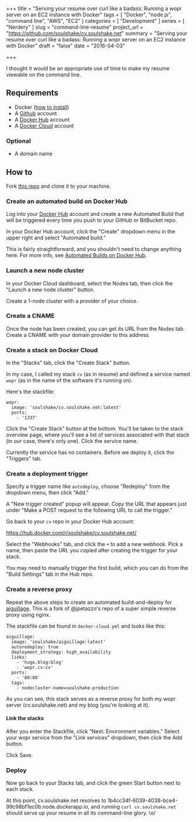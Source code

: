 +++
title = "Serving your resume over curl like a badass: Running a wopr server on an EC2 instance with Docker"
tags = [ "Docker", "node.js", "command line", "AWS", "EC2" ]
categories = [ "Development" ]
series = [ "Nerdery" ]
slug = "command-line-resume"
project_url = "https://github.com/soulshake/cv.soulshake.net"
summary = "Serving your resume over curl like a badass: Running a wopr server on an EC2 instance with Docker"
draft = "false"
date = "2016-04-03"

+++

I thought it would be an appropriate use of time to make my resume viewable on the command line.

<!--more-->


## Requirements

- Docker ([how to install](https://docs.docker.com/engine/installation/))
- A [Github](https://github.com/) account
- A [Docker Hub](https://hub.docker.com/) account
- A [Docker Cloud](https://cloud.docker.com/) account

### Optional

- A domain name


## How to

Fork [this repo](https://github.com/soulshake/cv.soulshake.net.git) and clone it to your machine.

### Create an automated build on Docker Hub

Log into your [Docker Hub](https://hub.docker.com) account and create a new Automated Build that will be triggered every time you push to your GitHub or BitBucket repo.

In your Docker Hub account, click the "Create" dropdown menu in the upper right and select "Automated build."

This is fairly straightforward, and you shouldn't need to change anything here. For more info, see [Automated Builds on Docker Hub](https://docs.docker.com/docker-hub/builds/).

### Launch a new node cluster

In your Docker Cloud dashboard, select the Nodes tab, then click the "Launch a new node cluster" button.

Create a 1-node cluster with a provider of your choice.

### Create a CNAME

Once the node has been created, you can get its URL from the Nodes tab. Create a CNAME with your domain provider to this address.

### Create a stack on Docker Cloud

In the "Stacks" tab, click the "Create Stack" button.

In my case, I called my stack `cv` (as in resume) and defined a service named `wopr` (as in the name of the software it's running on).

Here's the stackfile:

```
wopr:
  image: 'soulshake/cv.soulshake.net:latest'
  ports:
    - '1337'
```

Click the "Create Stack" button at the bottom. You'll be taken to the stack overview page, where you'll see a list of services associated with that stack (in our case, there's only one). Click the service name.

Currently the service has no containers. Before we deploy it, click the "Triggers" tab.

### Create a deployment trigger

Specify a trigger name like `autodeploy`, choose "Redeploy" from the dropdown menu, then click "Add."

A "New trigger created" popup will appear. Copy the URL that appears just under "Make a POST request to the following URL to call the trigger."

Go back to your `cv` repo in your Docker Hub account:

https://hub.docker.com/r/soulshake/cv.soulshake.net/

Select the "Webhooks" tab, and click the `+` to add a new webhook. Pick a name, then paste the URL you copied after creating the trigger for your stack.

You may need to manually trigger the first build, which you can do from the "Build Settings" tab in the Hub repo.

### Create a reverse proxy

Repeat the above steps to create an automated build-and-deploy for [aiguillage](https://github.com/soulshake/aiguillage). This is a fork of @jpetazzo's repo of a super simple reverse proxy using nginx.

The stackfile can be found in `docker-cloud.yml` and looks like this:

```
aiguillage:
  image: 'soulshake/aiguillage:latest'
  autoredeploy: true
  deployment_strategy: high_availability
  links:
    - 'hugo.blog:blog'
    - 'wopr.cv:cv'
  ports:
    - '80:80'
  tags:
    - nodecluster-name=soulshake-production
```

As you can see, this stack serves as a reverse proxy for both my wopr server (cv.soulshake.net) and my blog (you're looking at it).

#### Link the stacks

After you enter the Stackfile, click "Next: Environment variables." Select your wopr service from the "Link services" dropdown, then click the Add button.

Click Save.

### Deploy

Now go back to your Stacks tab, and click the green Start button next to each stack.

At this point, cv.soulshake.net resolves to 1b4cc34f-6039-4038-bce4-99c98bf1ec0b.node.dockerapp.io, and running `curl cv.soulshake.net` should serve up your resume in all its command-line glory. \o/
